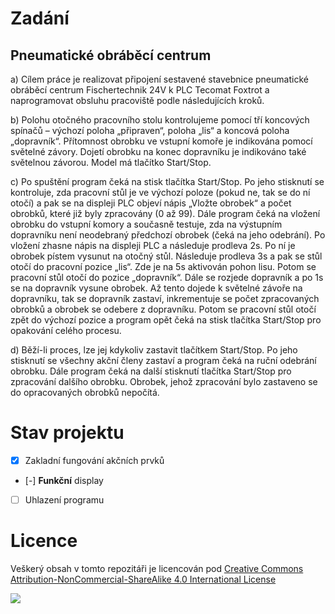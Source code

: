 # Zadání
## Pneumatické obráběcí centrum

a) Cílem práce je realizovat připojení sestavené stavebnice pneumatické obráběcí centrum Fischertechnik 24V k PLC Tecomat Foxtrot a naprogramovat obsluhu pracoviště podle následujících kroků.

b) Polohu otočného pracovního stolu kontrolujeme pomocí tří koncových spínačů – výchozí poloha „připraven“, poloha „lis“ a koncová poloha „dopravník“. Přítomnost obrobku ve vstupní komoře je indikována pomocí světelné závory. Dojetí obrobku na konec dopravníku je indikováno také světelnou závorou. Model má tlačítko Start/Stop.

c) Po spuštění program čeká na stisk tlačítka Start/Stop. Po jeho stisknutí se kontroluje, zda pracovní stůl je ve výchozí poloze (pokud ne, tak se do ní otočí) a pak se na displeji PLC objeví nápis „Vložte obrobek“ a počet obrobků, které již byly zpracovány (0 až 99). Dále program čeká na vložení obrobku do vstupní komory a současně testuje, zda na výstupním dopravníku není neodebraný předchozí obrobek (čeká na jeho odebrání). Po vložení zhasne nápis na displeji PLC a následuje prodleva 2s. Po ní je obrobek pístem vysunut na otočný stůl. Následuje prodleva 3s a pak se stůl otočí do pracovní pozice „lis“. Zde je na 5s aktivován pohon lisu. Potom se pracovní stůl otočí do pozice „dopravník“. Dále se rozjede dopravník a po 1s se na dopravník vysune obrobek. Až tento dojede k světelné závoře na dopravníku, tak se dopravník zastaví, inkrementuje se počet zpracovaných obrobků a obrobek se odebere z dopravníku. Potom se pracovní stůl otočí zpět do výchozí pozice a program opět čeká na stisk tlačítka Start/Stop pro opakování celého procesu.

d) Běží-li proces, lze jej kdykoliv zastavit tlačítkem Start/Stop. Po jeho stisknutí se všechny akční členy zastaví a program čeká na ruční odebrání obrobku. Dále program čeká na další stisknutí tlačítka Start/Stop pro zpracování dalšího obrobku. Obrobek, jehož zpracování bylo zastaveno se do opracovaných obrobků nepočítá.

# Stav projektu

- [x] Zakladní fungování akčních prvků
- [-] **Funkční** display
- [ ] Uhlazení programu

# Licence
Veškerý obsah v tomto repozitáři je licencován pod [Creative Commons Attribution-NonCommercial-ShareAlike 4.0 International License](https://creativecommons.org/licenses/by-nc-sa/4.0/deed.cs)

![](https://i.creativecommons.org/l/by-nc-sa/4.0/88x31.png)
